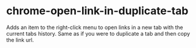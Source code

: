 # chrome-open-link-in-duplicate-tab

Adds an item to the right-click menu to open links in a new tab with the current tabs history. Same as if you were to duplicate a tab and then copy the link url.
